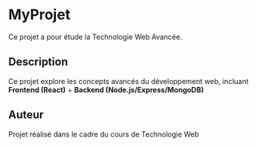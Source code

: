 # MyProjet

Ce projet a pour étude la Technologie Web Avancée.

## Description

Ce projet explore les concepts avancés du développement web, incluant **Frontend (React)** + **Backend (Node.js/Express/MongoDB)** 

## Auteur

Projet réalisé dans le cadre du cours de Technologie Web